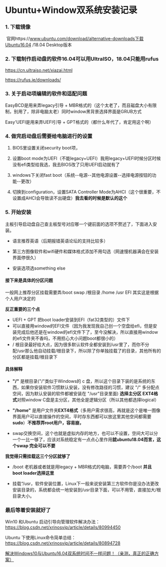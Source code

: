 # Ubuntu+Window双系统安装记录

### 1. 下载镜像

​	官网https://www.ubuntu.com/download/alternative-downloads下载Ubuntu16.04 /18.04 Desktop版本

### 2. 下载制作启动盘的软件16.04可以用UltraISO，18.04只能用rufus

https://cn.ultraiso.net/xiazai.html

https://rufus.ie/downloads/

### 3. 关于启动项编辑的软件和适配问题

EasyBCD是用来弄legacy引导 + MBR格式的（这个太老了，而且磁盘大小有限制，别用了，除非电脑太老）同时window黑背景选择界面是GRUB方式

Easy'UEFI是用来弄UEFI引导 + GPT格式的（都什么年代了，肯定用这个啊）

### 4. 做完启动盘后需要给电脑进行的设置

1. BIOS里设置关闭security boot项，

2. 设置boot mode为UEFI（不能legacy+UEFI）我用legacy+UEFI时候分区时候没有efi类型给我选，我去BIOS改了只用UEFI启动就有了

3. windows下关闭fast boot（系统--电源--其他电源设置--选择电源按钮的功能--更改）

4. 切换到configuration，设置SATA Controller Mode为AHCI（这个很重要，不设置成AHCI会导致读不出硬盘）**我去看的时候是默认的这个**

### 5. 开始安装

主板引导启动盘自己查主板型号对应哪一个键前面的选项不赘述了，下面进入安装。

- 语言推荐英语（后期报错英语论坛的支持比较多）

- 第三方图像软件和wifi硬件和媒体格式添加不用勾选（网速慢机器满会在安装界面停很久）

- 安装选项选something else

#### 接下来是具体的分区问题

一般网上推荐分区挂载需要弄/boot swap /根目录 /home /usr EFI 其实这是根据个人用户决定的

**反正重要的三个点**

- UEFI + GPT 把boot loader安装到EFI（fat32类型的）文件下
- 可以直接用window的EFI文件（因为我发现我自己创一个空盘给efi，但是安装完成后他还是在window的efi文件下了，至今没解决，所以直接用window的efi文件夹不香吗，不用担心大小问题boot都很小的）
- / 根目录最好给大点，因为很多默认软件全都安装到/usr里了，而你不分配/usr那么他自动挂载/根目录下，所以除了你单独挂载了的目录，其他所有的分区都是挂载/根目录下

#### 具体解释

- **"/"** 是根目录("/"类似于Windows的 c 盘，所以这个目录下装的是系统的东西，如果你安装软件习惯默认安装，没有修改路径的习惯，建议 "/" 多分配点空间，因为默认安装的软件都被安装在 "/usr"目录里面) **选择主分区 EXT4格式**对照window C盘是主分区，其他全是逻辑分区（所以其他都选择logical）

- **"/home"** 是用户文件夹**EXT4格式**（多用户需求很高，再就是这个是唯一图像界面用户可以直接操作的空间，平时存东西都可以放这里其他空间都需要**sudo**）**不推荐弄root用户，容易崩，**

- swap交换空间，这个也就是虚拟内存的地方，也可以不设置，空间大可以分一个一比一够了，应该对系统稳定有一点点心里作用**就ubuntu18.04而言，这个swap 完全可以不要**

**我觉得只需挂载这三个分区就够了**

-  /boot 老机器或者就是用legacy + MBR格式的电脑，需要弄个/boot **并且boot loader选择这里**

- 挂载“/usr，软件安装位置，Linux下一般来说安装第三方软件你是没办法更改安装目录的，系统都会统一地安装到/usr目录下面，可以不用管，直接加大/根目录大小。        

### 最后等着安装就好了

Win10 和Ubuntu 启动引导向管理软件解决办法：https://blog.csdn.net/xrinosvip/article/details/80994450

Ubuntu 下使用Linux命令简单总结：https://blog.csdn.net/xrinosvip/article/details/80894728

[解决Windows10与Ubuntu16.04双系统时间不一样问题！（亲测，真正的正确方案）](https://blog.csdn.net/zyqblog/article/details/79318955)

